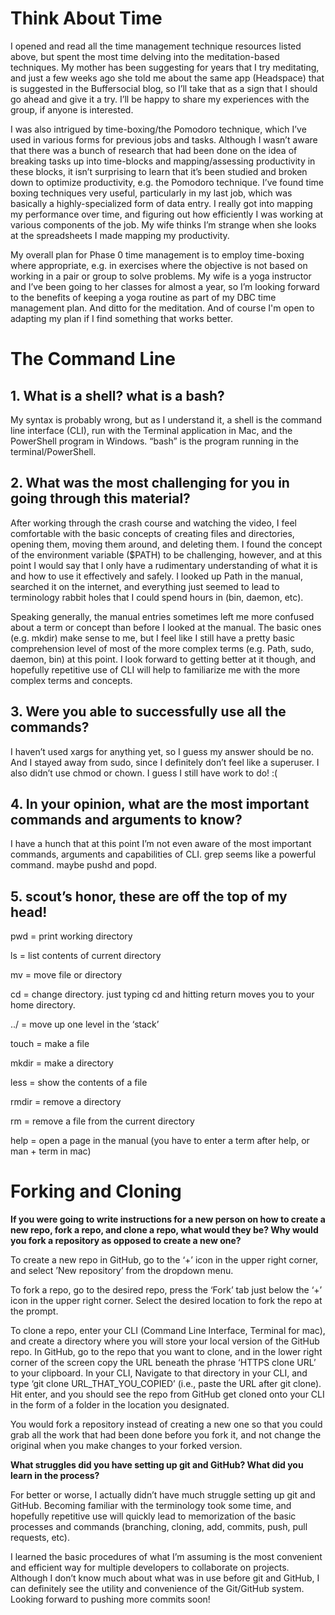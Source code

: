 # Think About Time

I opened and read all the time management technique resources listed above, but spent the most time delving into the meditation-based techniques. My mother has been suggesting for years that I try meditating, and just a few weeks ago she told me about the same app (Headspace) that is suggested in the Buffersocial blog, so I’ll take that as a sign that I should go ahead and give it a try. I’ll be happy to share my experiences with the group, if anyone is interested.

I was also intrigued by time-boxing/the Pomodoro technique, which I’ve used in various forms for previous jobs and tasks. Although I wasn’t aware that there was a bunch of research that had been done on the idea of breaking tasks up into time-blocks and mapping/assessing productivity in these blocks, it isn’t surprising to learn that it’s been studied and broken down to optimize productivity, e.g. the Pomodoro technique. I’ve found time boxing techniques very useful, particularly in my last job, which was basically a highly-specialized form of data entry. I really got into mapping my performance over time, and figuring out how efficiently I was working at various components of the job. My wife thinks I’m strange when she looks at the spreadsheets I made mapping my productivity.

My overall plan for Phase 0 time management is to employ time-boxing where appropriate, e.g. in exercises where the objective is not based on working in a pair or group to solve problems. My wife is a yoga instructor and I’ve been going to her classes for almost a year, so I’m looking forward to the benefits of keeping a yoga routine as part of my DBC time management plan. And ditto for the meditation. And of course I'm open to adapting my plan if I find something that works better.

# The Command Line

## 1. What is a shell? what is a bash?

My syntax is probably wrong, but as I understand it, a shell is the command line interface (CLI), run with the Terminal application in Mac, and the PowerShell program in Windows. “bash” is the program running in the terminal/PowerShell.

## 2. What was the most challenging for you in going through this material?

After working through the crash course and watching the video, I feel comfortable with the basic concepts of creating files and directories, opening them, moving them around, and deleting them. I found the concept of the environment variable ($PATH) to be challenging, however, and at this point I would say that I only have a rudimentary understanding of what it is and how to use it effectively and safely. I looked up Path in the manual, searched it on the internet, and everything just seemed to lead to terminology rabbit holes that I could spend hours in (bin, daemon, etc).

Speaking generally, the manual entries sometimes left me more confused about a term or concept than before I looked at the manual. The basic ones (e.g. mkdir) make sense to me, but I feel like I still have a pretty basic comprehension level of most of the more complex terms (e.g. Path, sudo, daemon, bin) at this point. I look forward to getting better at it though, and hopefully repetitive use of CLI will help to familiarize me with the more complex terms and concepts.

## 3. Were you able to successfully use all the commands?

I haven’t used xargs for anything yet, so I guess my answer should be no. And I stayed away from sudo, since I definitely don’t feel like a superuser. I also didn’t use chmod or chown. I guess I still have work to do! :(

## 4. In your opinion, what are the most important commands and arguments to know?

I have a hunch that at this point I’m not even aware of the most important commands, arguments and capabilities of CLI. grep seems like a powerful command. maybe pushd and popd.

## 5. scout’s honor, these are off the top of my head!

pwd = print working directory

ls = list contents of current directory

mv = move file or directory

cd = change directory. just typing cd and hitting return moves you to your home directory.

../ = move up one level in the ‘stack’

touch = make a file

mkdir = make a directory

less = show the contents of a file

rmdir = remove a directory

rm = remove a file from the current directory

help = open a page in the manual (you have to enter a term after help, or man + term in mac)

# Forking and Cloning

**If you were going to write instructions for a new person on how to create a new repo, fork a repo, and clone a repo, what would they be? Why would you fork a repository as opposed to create a new one?**

To create a new repo in GitHub, go to the ‘+’ icon in the upper right corner, and select ’New repository’ from the dropdown menu.

To fork a repo, go to the desired repo, press the ‘Fork’ tab just below the ‘+’ icon in the upper right corner. Select the desired location to fork the repo at the prompt.

To clone a repo, enter your CLI (Command Line Interface, Terminal for mac), and create a directory where you will store your local version of the GitHub repo. In GitHub, go to the repo that you want to clone, and in the lower right corner of the screen copy the URL beneath the phrase ‘HTTPS clone URL’ to your clipboard. In your CLI, Navigate to that directory in your CLI, and type ‘git clone URL_THAT_YOU_COPIED’ (i.e., paste the URL after git clone). Hit enter, and you should see the repo from GitHub get cloned onto your CLI in the form of a folder in the location you designated.

You would fork a repository instead of creating a new one so that you could grab all the work that had been done before you fork it, and not change the original when you make changes to your forked version.

**What struggles did you have setting up git and GitHub? What did you learn in the process?**

For better or worse, I actually didn’t have much struggle setting up git and GitHub. Becoming familiar with the terminology took some time, and hopefully repetitive use will quickly lead to memorization of the basic processes and commands (branching, cloning, add, commits, push, pull requests, etc).

I learned the basic procedures of what I’m assuming is the most convenient and efficient way for multiple developers to collaborate on projects. Although I don’t know much about what was in use before git and GitHub, I can definitely see the utility and convenience of the Git/GitHub system. Looking forward to pushing more commits soon!

